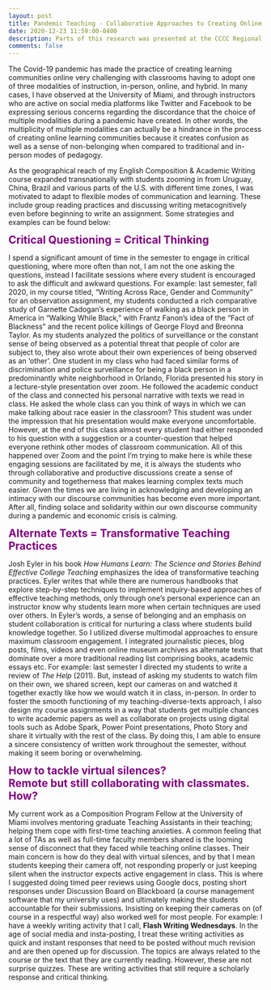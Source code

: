 ```yaml
---
layout: post
title: Pandemic Teaching - Collaborative Approaches to Creating Online Learning Communities
date: 2020-12-23 11:59:00-0400
description: Parts of this research was presented at the CCCC Regional Conference at the University of Southern California, Dec 19, 2020.
comments: false
---
```

The Covid-19 pandemic has made the practice of creating learning communities online very challenging with classrooms having to adopt one of three modalities of instruction, in-person, online, and hybrid. In many cases, I have observed at the University of Miami, and through instructors who are active on social media platforms like Twitter and Facebook to be expressing serious concerns regarding the discordance that the choice of multiple modalities during a pandemic have created. In other words, the multiplicity of multiple modalities can actually be a hindrance in the process of creating online learning communities because it creates confusion as well as a sense of non-belonging when compared to traditional and in-person modes of pedagogy. 

As the geographical reach of my English Composition & Academic Writing course expanded transnationally with students zooming in from Uruguay, China, Brazil and various parts of the U.S. with different time zones, I was motivated to adapt to flexible modes of communication and learning. These include group reading practices and discussing writing metacognitively even before beginning to write an assignment. Some strategies and examples can be found below:

<span style="color:purple; font-size:1.5em">**Critical Questioning = Critical Thinking**</span>

I spend a significant amount of time in the semester to engage in critical questioning, where more often than not, I am not the one asking the questions, instead I facilitate sessions where every student is encouraged to ask the difficult and awkward questions. For example: last semester, fall 2020, in my course titled, “Writing Across Race, Gender and Community” for an observation assignment, my students conducted a rich comparative study of Garnette Cadogan’s experience of walking as a black person in America in “Walking While Black,” with Frantz Fanon’s idea of the “Fact of Blackness” and the recent police killings of George Floyd and Breonna Taylor. As my students analyzed the politics of surveillance or the constant sense of being observed as a potential threat that people of color are subject to, they also wrote about their own experiences of being observed as an ‘other’. One student in my class who had faced similar forms of discrimination and police surveillance for being a black person in a predominantly white neighborhood in Orlando, Florida presented his story in a lecture-style presentation over zoom. He followed the academic conduct of the class and connected his personal narrative with texts we read in class. He asked the whole class can you think of ways in which we can make talking about race easier in the classroom? This student was under the impression that his presentation would make everyone uncomfortable. However, at the end of this class almost every student had either responded to his question with a suggestion or a counter-question that helped everyone rethink other modes of classroom communication. All of this happened over Zoom and the point I’m trying to make here is while these engaging sessions are facilitated by me, it is always the students who through collaborative and productive discussions create a sense of community and togetherness that makes learning complex texts much easier. Given the times we are living in acknowledging and developing an intimacy with our discourse communities has become even more important. After all, finding solace and solidarity within our own discourse community during a pandemic and economic crisis is calming.
 
<span style="color:purple; font-size:1.5em">**Alternate Texts = Transformative Teaching Practices**</span>

Josh Eyler in his book *How Humans Learn: The Science and Stories Behind Effective College Teaching* emphasizes the idea of transformative teaching practices. Eyler writes that while there are numerous handbooks that explore step-by-step techniques to implement inquiry-based approaches of effective teaching methods, only through one’s personal experience can an instructor know why students learn more when certain techniques are used over others. In Eyler’s words, a sense of belonging and an emphasis on student collaboration is critical for nurturing a class where students build knowledge together. So I utilized diverse multimodal approaches to ensure maximum classroom engagement. I integrated journalistic pieces, blog posts, films, videos and even online museum archives as alternate texts that dominate over a more traditional reading list comprising books, academic essays etc. For example: last semester I directed my students to write a review of *The Help* (2011). But, instead of asking my students to watch film on their own, we shared screen, kept our cameras on and watched it together exactly like how we would watch it in class, in-person. In order to foster the smooth functioning of my teaching-diverse-texts approach, I also design my course assignments in a way that students get multiple chances to write academic papers as well as collaborate on projects using digital tools such as Adobe Spark, Power Point presentations, Photo Story and share it virtually with the rest of the class. By doing this, I am able to ensure a sincere consistency of written work throughout the semester, without making it seem boring or overwhelming.

<span style="color:purple; font-size:1.5em">**How to tackle virtual silences?**</span><br />
<span style="color:purple; font-size:1.5em">**Remote but still collaborating with classmates. How?**</span>

My current work as a Composition Program Fellow at the University of Miami involves mentoring graduate Teaching Assistants in their teaching; helping them cope with first-time teaching anxieties. A common feeling that a lot of TAs as well as full-time faculty members shared is the looming sense of disconnect that they faced while teaching online classes. Their main concern is how do they deal with virtual silences, and by that I mean students keeping their camera off, not responding properly or just keeping silent when the instructor expects active engagement in class. This is where I suggested doing timed peer reviews using Google docs, posting short responses under Discussion Board on Blackboard (a course management software that my university uses) and ultimately making the students accountable for their submissions. Insisting on keeping their cameras on (of course in a respectful way) also worked well for most people. For example: I have a weekly writing activity that I call, **Flash Writing Wednesdays**. In the age of social media and insta-posting, I treat these writing activities as quick and instant responses that need to be posted without much revision and are then opened up for discussion. The topics are always related to the course or the text that they are currently reading. However, these are not surprise quizzes. These are writing activities that still require a scholarly response and critical thinking.

